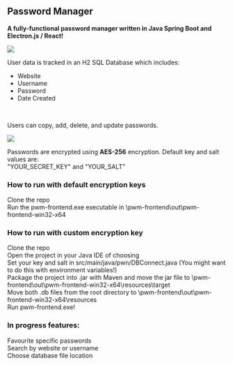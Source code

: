 <h2>Password Manager</h2>

<b>A fully-functional password manager written in Java Spring Boot and Electron.js / React!</b>

<img src='https://i.imgur.com/eLMt5eD.gif'/>

User data is tracked in an H2 SQL Database which includes:
<ul>
  <li>Website</li>
  <li>Username</li>
  <li>Password</li>
  <li>Date Created</li>
</ul> </br>

Users can copy, add, delete, and update passwords. </br>

<img src='https://i.imgur.com/gwR0Opr.gif'/>

Passwords are encrypted using <b>AES-256</b> encryption. Default key and salt values are: </br>
"YOUR_SECRET_KEY" and "YOUR_SALT"

<h3>How to run with default encryption keys</h3>

Clone the repo </br>
Run the pwm-frontend.exe executable in \pwm-frontend\out\pwm-frontend-win32-x64

<h3>How to run with custom encryption key</h3>

Clone the repo </br>
Open the project in your Java IDE of choosing </br>
Set your key and salt in src/main/java/pwn/DBConnect.java (You might want to do this with environment variables!) </br>
Package the project into .jar with Maven and move the jar file to \pwm-frontend\out\pwm-frontend-win32-x64\resources\target </br>
Move both .db files from the root directory to \pwm-frontend\out\pwm-frontend-win32-x64\resources </br>
Run pwm-frontend.exe!

<h3>In progress features:</h3>
Favourite specific passwords </br>
Search by website or username </br>
Choose database file location







